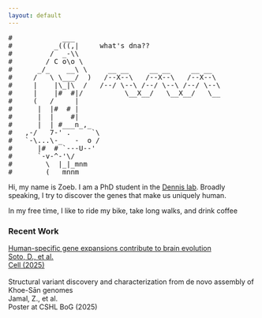 ```yaml
---
layout: default
---
```


<pre>
#            ___
#          _(((,|     what's dna??
#         /  _-\\
#        / C o\o \
#      _/_    __\ \     __ __     __ __     __ __   
#     /   \ \___/  )   /--X--\   /--X--\   /--X--\  
#     |    |\_|\  /   /--/ \--\ /--/ \--\ /--/ \--\ 
#     |    |#  #|/          \__X__/   \__X__/   \__
#     (   /     |
#      |  |#  # |
#      |  |    #|
#      |  | #___n_,_ 
#   ,-/   7-' .     `\
#   `-\...\-_   -  o /
#      |#  # `---U--'
#      `-v-^-'\/
#        \  |_|_mnm
#        (___mnnm
</pre>

<div class="content">
  <p>
    Hi, my name is Zoeb. I am a PhD student in the 
    <a href="https://www.dennislab.org/" target="_blank" rel="noopener noreferrer">Dennis lab</a>. 
    Broadly speaking, I try to discover the genes that make us
    uniquely human.
  </p>
  <p>
    In my free time, I like to ride my bike, take long walks, and drink coffee
  </p>
</div>

<section id="research">
  <h3 class="section-title">
    Recent Work
  </h3>
  <div class="publications">
    <a href="https://www.sciencedirect.com/science/article/abs/pii/S0092867425007391?dgcid=author" target="_blank" rel="noopener" class="pub-link">
      <div class="pub-item">
        <div class="pub-title">
          Human-specific gene expansions contribute to brain evolution
        </div>
        <div class="pub-authors">
          Soto, D., et al.
        </div>
        <div class="pub-journal">
          Cell (2025)
        </div>
      </div>
    </a>
    <br>
    <div class="pub-item">
      <div class="pub-title">
        Structural variant discovery and characterization from de novo assembly of Khoe-Sān genomes
      </div>
      <div class="pub-authors">
        Jamal, Z., et al.
      </div>
      <div class="pub-journal">
        Poster at CSHL BoG (2025)
      </div>
    </div>
  </div>
</section>
